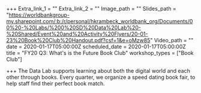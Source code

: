 +++
Extra_link_1 = ""
Extra_link_2 = ""
Image_path = ""
Slides_path = "https://worldbankgroup-my.sharepoint.com/:b:/r/personal/hkrambeck_worldbank_org/Documents/00%20-%20Labs/%200%20SD%20Data%20Lab%20-%20Shared/Event%20and%20Activity%20Flyers/20-01-23%20Book%20Club%20Handout.pdf?csf=1&e=oMzw85"
Video_path = ""
date = 2020-01-17T05:00:00Z
scheduled_date = 2020-01-17T05:00:00Z
title = "FY20 Q3: What's is the Future Book Club"
workshop_types = ["Book Club"]

+++
The Data Lab supports learning about both the digital world and each other through books. Every quarter, we organize a speed dating book fair, to help staff find their perfect book match. 